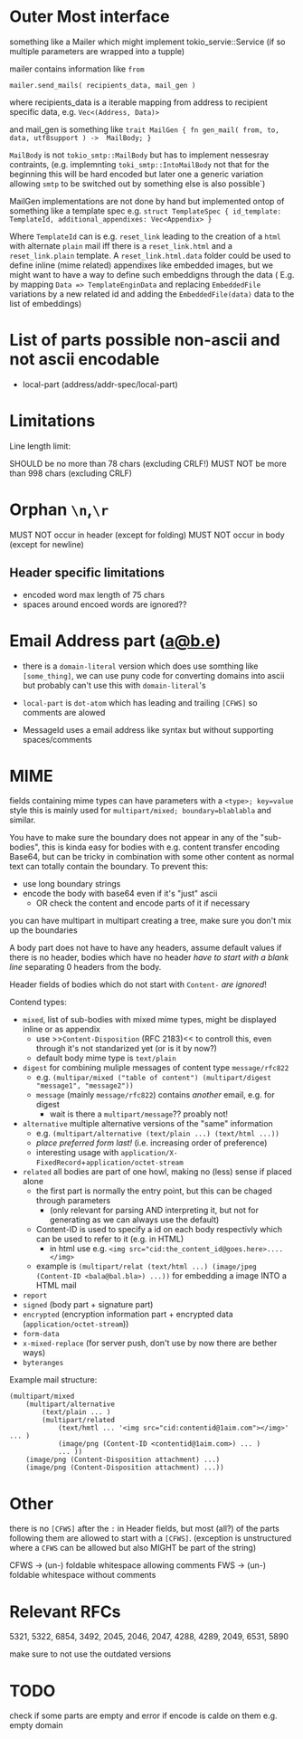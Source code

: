 
# Outer Most interface

something like a Mailer which might implement tokio_servie::Service (if
so multiple parameters are wrapped into a tupple)

mailer contains information like `from`

`mailer.send_mails( recipients_data, mail_gen )`

where recipients_data is a iterable mapping from address to recipient specific data,
e.g. `Vec<(Address, Data)>`

and mail_gen is something like `trait MailGen { fn gen_mail( from, to, data, utf8support ) ->  MailBody; }`
 
`MailBody` is not `tokio_smtp::MailBody` but has to implement nessesray contraints,
(e.g. implemnting `toki_smtp::IntoMailBody` not that for the beginning this will be
hard encoded but later one a generic variation allowing `smtp` to be switched out
by something else is also possible`)

MailGen implementations are not done by hand but implemented ontop of something
like a template spec e.g. `struct TemplateSpec { id_template: TemplateId, additional_appendixes: Vec<Appendix> }`

Where `TemplateId` can is e.g. `reset_link` leading to the creation of a `html` with alternate `plain`
mail iff there is a `reset_link.html` and a `reset_link.plain` template. A `reset_link.html.data` 
folder could be used to define inline (mime related) appendixes like embedded images,
but we might want to have a way to define such embeddigns through the data (
E.g. by mapping `Data => TemplateEnginData` and replacing `EmbeddedFile` variations
by a new related id and adding the `EmbeddedFile(data)` data to the list of embeddings)



# List of parts possible non-ascii and not ascii encodable

- local-part (address/addr-spec/local-part)

# Limitations

Line length limit:

SHOULD be no more than 78 chars (excluding CRLF!)
MUST NOT be more than 998 chars (excluding CRLF)

# Orphan `\n`,`\r`

MUST NOT occur in header (except for folding)
MUST NOT occur in body (except for newline)

## Header specific limitations

- encoded word max length of 75 chars
- spaces around encoed words are ignored??


# Email Address part (a@b.e)

- there is a `domain-literal` version which does use somthing like `[some_thing]`,
  we can use puny code for converting domains into ascii but probably can't use
  this with `domain-literal`'s
  
- `local-part` is `dot-atom` which has leading and trailing `[CFWS]` so comments are alowed

- MessageId uses a email address like syntax but without supporting spaces/comments
  

# MIME

fields containing mime types can have parameters with a `<type>; key=value` style
this is mainly used for `multipart/mixed; boundary=blablabla` and similar.

You have to make sure the boundary does not appear in any of the "sub-bodies",
this is kinda easy for bodies with e.g. content transfer encoding Base64,
but can be tricky in combination with some other content as normal text
can totally contain the boundary. To prevent this:

- use long boundary strings
- encode the body with base64 even if it's "just" ascii
    - OR check the content and encode parts of it if necessary

you can have multipart in multipart creating a tree,
make sure you don't mix up the boundaries


A body part does not have to have any headers, assume default values if
there is no header, bodies which have no header _have to start with a
blank line_ separating 0 headers from the body.

Header fields of bodies which do not start with `Content-` _are ignored_!

Contend types:

- `mixed`, list of sub-bodies with mixed mime types, might be displayed inline or as appendix
    - use >>`Content-Disposition` (RFC 2183)<< to controll this, even through it's not standarized yet (or is it by now?)
    - default body mime type is `text/plain`
- `digest` for combining muliple messages of content type `message/rfc822`
    - e.g. `(multipar/mixed ("table of content") (multipart/digest "message1", "message2"))`
    - `message` (mainly `message/rfc822`) contains _another_ email, e.g. for digest
        - wait is there a `multipart/message`?? proably not!
- `alternative` multiple alternative versions of the "same" information
    - e.g. `(multipart/alternative (text/plain ...) (text/html ...))`
    - _place preferred form last!_ (i.e. increasing order of preference)
    - interesting usage with `application/X-FixedRecord`+`application/octet-stream`
- `related` all bodies are part of one howl, making no (less) sense if placed alone
    - the first part is normally the entry point, but this can be chaged through parameters
        - (only relevant for parsing AND interpreting it, but not for generating as we can always use the default)
    - Content-ID is used to specify a id on each body respectivly which can be used to refer to it (e.g. in HTML)
        - in html use e.g. `<img src="cid:the_content_id@goes.here>....</img>`
    - example is `(multipart/relat (text/html ...) (image/jpeg (Content-ID <bala@bal.bla>) ...))` for embedding a image INTO a HTML mail
- `report`
- `signed` (body part + signature part)
- `encrypted` (encryption information part + encrypted data (`application/octet-stream`))
- `form-data`
- `x-mixed-replace` (for server push, don't use by now there are bether ways)
- `byteranges`
    

Example mail structure:

```
(multipart/mixed 
    (multipart/alternative
        (text/plain ... ) 
        (multipart/related 
            (text/hmtl ... '<img src="cid:contentid@1aim.com"></img>' ... ) 
            (image/png (Content-ID <contentid@1aim.com>) ... ) 
            ... ))
    (image/png (Content-Disposition attachment) ...)
    (image/png (Content-Disposition attachment) ...))
```
    


# Other

there is no `[CFWS]` after the `:` in Header fields,
but most (all?) of the parts following them are allowed
to start with a `[CFWS]`. (exception is unstructured where
a `CFWS` can be allowed but also MIGHT be part of the
string)

CFWS -> (un-) foldable whitespace allowing comments
FWS -> (un-) foldable whitespace without comments


# Relevant RFCs
5321, 5322, 6854, 3492, 2045, 2046, 2047, 4288,  4289, 2049, 6531, 5890

make sure to not use the outdated versions

# TODO
check if some parts are empty and error if encode is calde on them
e.g. empty domain
